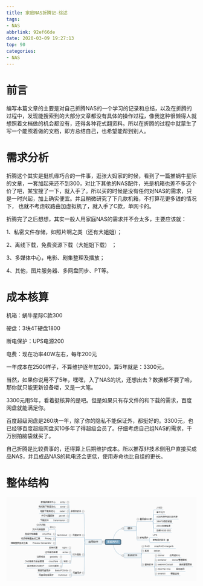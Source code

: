 ```yaml
---
title: 家庭NAS折腾记-综述
tags: 
- NAS
abbrlink: 92ef66de
date: 2020-03-09 19:27:13
top: 90
categories: 
- NAS
---
```


# 前言

编写本篇文章的主要是对自己折腾NAS的一个学习的记录和总结，以及在折腾的过程中，发现能搜索到的大部分文章都没有具体的操作过程，像我这种很懒得人就想照着文档做的机会都没有，还得各种花式翻资料。所以在折腾的过程中就蒙生了写一个能照着做的文档，即方总结自己，也希望能帮到别人。

<!-- more -->

# 需求分析

折腾这个其实是挺机缘巧合的一件事，逛张大妈家的时候，看到了一篇推蜗牛星际的文章，一套加起来还不到300，对比下其他的NAS配件，光是机箱也差不多这个价了吧，某宝搜了一下，就入手了。所以买的时候是没有任何对NAS的需求，只是一时兴起，加上确实便宜。并且稍微研究了下几款机箱，不打算花更多钱的情况下， 也就不考虑软路由加虚拟机了，就入手了C款，单网卡的。

折腾完了之后想想，其实一般人用家庭NAS的需求并不会太多，主要应该就：

1、私密文件存储，如照片啊之类（还有大姐姐）；

2、离线下载，免费资源下载（大姐姐下载） ；

3、多媒体中心，电影、剧集整理及播放；

4、其他，图片服务器、多网盘同步、PT等。

# 成本核算

机箱：蜗牛星际C款300

硬盘：3块4T硬盘1800

断电保护：UPS电源200

电费：现在功率40W左右，每年200元

一年成本在2500样子，不算维护逐年加200，算5年就是：3300元。

当然，如果你说用不了5年，嘿嘿，入了NAS的坑，还想出去？数据都不要了哈，那你就只能更新设备喽，又是一大笔。

3300元用5年，看着挺核算的是吧。但是如果只有存文件的和下载的需求，百度网盘就能满足你。

百度超级网盘是260块一年，除了你的隐私不能保证外，都挺好的。3300元，也已经够百度超级网盘买10多年了得超级会员了。仔细考虑自己组NAS的需求，千万别拍脑袋就买了。

自己折腾是比较费事的，还得算上后期维护成本。所以推荐非技术侧用户直接买成品NAS，并且成品NAS的耗电还会更低，使用寿命也比自组的更长。

# 整体结构

![整体结构](../images/nas-foreword/1086-478-max.png) 

